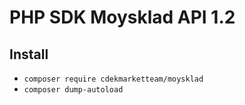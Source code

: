 # PHP SDK Moysklad API 1.2
## Install
- `composer require cdekmarketteam/moysklad`
- `composer dump-autoload`
